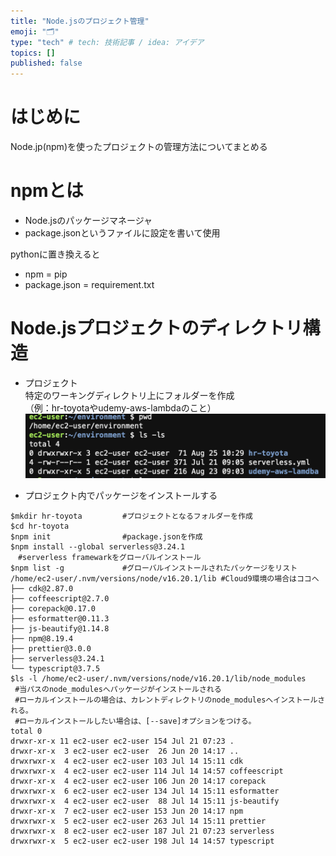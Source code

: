 ```yaml
---
title: "Node.jsのプロジェクト管理"
emoji: "🗂"
type: "tech" # tech: 技術記事 / idea: アイデア
topics: []
published: false
---
```


# はじめに　
Node.jp(npm)を使ったプロジェクトの管理方法についてまとめる

# npmとは
* Node.jsのパッケージマネージャ
* package.jsonというファイルに設定を書いて使用

pythonに置き換えると  
* npm = pip
* package.json = requirement.txt

# Node.jsプロジェクトのディレクトリ構造
* プロジェクト  
特定のワーキングディレクトリ上にフォルダーを作成  
（例：hr-toyotaやudemy-aws-lambdaのこと）  
![](/images/npm_tree_list.png)

* プロジェクト内でパッケージをインストールする
```
$mkdir hr-toyota         #プロジェクトとなるフォルダーを作成  
$cd hr-toyota  
$npm init                #package.jsonを作成
$npm install --global serverless@3.24.1  
　#serverless framewarkをグローバルインストール
$npm list -g             #グローバルインストールされたパッケージをリスト
/home/ec2-user/.nvm/versions/node/v16.20.1/lib #Cloud9環境の場合はココへ
├── cdk@2.87.0
├── coffeescript@2.7.0
├── corepack@0.17.0
├── esformatter@0.11.3
├── js-beautify@1.14.8
├── npm@8.19.4
├── prettier@3.0.0
├── serverless@3.24.1
└── typescript@3.7.5
$ls -l /home/ec2-user/.nvm/versions/node/v16.20.1/lib/node_modules
 #当パスのnode_modulesへパッケージがインストールされる
 #ローカルインストールの場合は、カレントディレクトリのnode_modulesへインストールされる。
 #ローカルインストールしたい場合は、[--save]オプションをつける。
total 0
drwxr-xr-x 11 ec2-user ec2-user 154 Jul 21 07:23 .
drwxr-xr-x  3 ec2-user ec2-user  26 Jun 20 14:17 ..
drwxrwxr-x  4 ec2-user ec2-user 103 Jul 14 15:11 cdk
drwxrwxr-x  4 ec2-user ec2-user 114 Jul 14 14:57 coffeescript
drwxr-xr-x  4 ec2-user ec2-user 106 Jun 20 14:17 corepack
drwxrwxr-x  6 ec2-user ec2-user 134 Jul 14 15:11 esformatter
drwxrwxr-x  4 ec2-user ec2-user  88 Jul 14 15:11 js-beautify
drwxr-xr-x  7 ec2-user ec2-user 153 Jun 20 14:17 npm
drwxrwxr-x  5 ec2-user ec2-user 263 Jul 14 15:11 prettier
drwxrwxr-x  8 ec2-user ec2-user 187 Jul 21 07:23 serverless
drwxrwxr-x  5 ec2-user ec2-user 198 Jul 14 14:57 typescript
```

